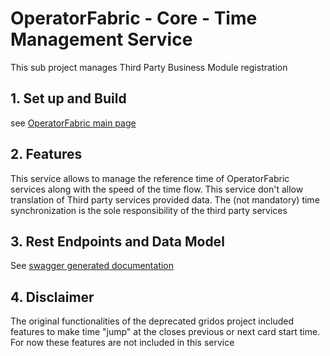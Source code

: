 # OperatorFabric - Core - Time Management Service

This sub project manages Third Party Business Module registration

## 1. Set up and Build

see [OperatorFabric main page](../../../README.md)

## 2. Features

This service allows to manage the reference time of OperatorFabric services along
with the speed of the time flow. This service don't allow translation of
Third party services provided data. The (not mandatory) time synchronization
is the sole responsibility of the third party services

## 3. Rest Endpoints and Data Model

See [swagger generated documentation](https://opfab.github.io/projects/services/core/time/0.1.1.SNAPSHOT/api/index.html)

## 4. Disclaimer

The original functionalities of the deprecated gridos project included features
to make time "jump" at the closes previous or next card start time. For
now these features are not included in this service
